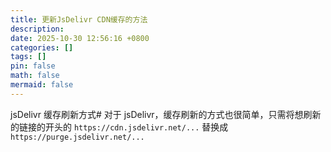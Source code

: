 ```yaml
---
title: 更新JsDelivr CDN缓存的方法
description: 
date: 2025-10-30 12:56:16 +0800
categories: []
tags: []
pin: false
math: false
mermaid: false
---
```

jsDelivr 缓存刷新方式#
对于 jsDelivr，缓存刷新的方式也很简单，只需将想刷新的链接的开头的
`https://cdn.jsdelivr.net/...`
替换成
`https://purge.jsdelivr.net/...`